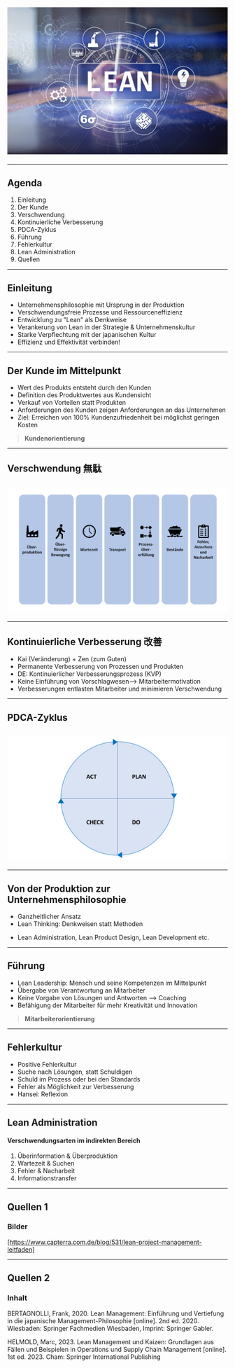 ## ![](LEAN1.jpg)

---

## Agenda

1. Einleitung
2. Der Kunde
3. Verschwendung
4. Kontinuierliche Verbesserung
5. PDCA-Zyklus
6. Führung
7. Fehlerkultur
8. Lean Administration
9. Quellen

---

## Einleitung

- Unternehmensphilosophie mit Ursprung in der Produktion
- Verschwendungsfreie Prozesse und Ressourceneffizienz
- Entwicklung zu "Lean" als Denkweise
- Verankerung von Lean in der Strategie & Unternehmenskultur
- Starke Verpflechtung mit der japanischen Kultur
- Effizienz und Effektivität verbinden!

---

## Der Kunde im Mittelpunkt

- Wert des Produkts entsteht durch den Kunden
- Definition des Produktwertes aus Kundensicht
- Verkauf von Vorteilen statt Produkten
- Anforderungen des Kunden zeigen Anforderungen an das Unternehmen
- Ziel: Erreichen von 100% Kundenzufriedenheit bei möglichst geringen Kosten

> **Kundenorientierung**

---

## Verschwendung 無駄

## ![](Verschwendung1.png)

---

## Kontinuierliche Verbesserung 改善

- Kai (Veränderung) + Zen (zum Guten)
- Permanente Verbesserung von Prozessen und Produkten
- DE: Kontinuierlicher Verbesserungsprozess (KVP)
- Keine Einführung von Vorschlagwesen--> Mitarbeitermotivation
- Verbesserungen entlasten Mitarbeiter und minimieren Verschwendung

---

## PDCA-Zyklus

## ![](Konzeptgrafiken.png)

---

## Von der Produktion zur Unternehmensphilosophie

- Ganzheitlicher Ansatz
- Lean Thinking: Denkweisen statt Methoden

* Lean Administration, Lean Product Design, Lean Development etc.

---

## Führung

- Lean Leadership: Mensch und seine Kompetenzen im Mittelpunkt
- Übergabe von Verantwortung an Mitarbeiter
- Keine Vorgabe von Lösungen und Antworten --> Coaching
- Befähigung der Mitarbeiter für mehr Kreativität und Innovation

> **Mitarbeiterorientierung**

---

## Fehlerkultur

- Positive Fehlerkultur
- Suche nach Lösungen, statt Schuldigen
- Schuld im Prozess oder bei den Standards
- Fehler als Möglichkeit zur Verbesserung
- Hansei: Reflexion

---

## Lean Administration

#### Verschwendungsarten im indirekten Bereich

1. Überinformation & Überproduktion
2. Wartezeit & Suchen
3. Fehler & Nacharbeit
4. Informationstransfer

---

## Quellen 1

### Bilder

[https://www.capterra.com.de/blog/531/lean-project-management-leitfaden]

---

## Quellen 2

### Inhalt

BERTAGNOLLI, Frank, 2020. Lean Management: Einführung und Vertiefung in die japanische Management-Philosophie [online]. 2nd ed. 2020. Wiesbaden: Springer Fachmedien Wiesbaden, Imprint: Springer Gabler.

HELMOLD, Marc, 2023. Lean Management und Kaizen: Grundlagen aus Fällen und Beispielen in Operations und Supply Chain Management [online]. 1st ed. 2023. Cham: Springer International Publishing

